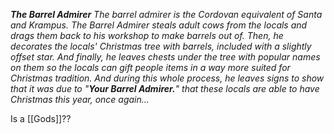 _**The Barrel Admirer**_ _The barrel admirer is the Cordovan equivalent of Santa and Krampus._ _The Barrel Admirer steals adult cows from the locals and drags them back to his workshop to make barrels out of. Then, he decorates the locals' Christmas tree with barrels, included with a slightly offset star. And finally, he leaves chests under the tree with popular names on them so the locals can gift people items in a way more suited for Christmas tradition. And during this whole process, he leaves signs to show that it was due to "**Your Barrel Admirer.**" that these locals are able to have Christmas this year, once again..._

Is a [[Gods]]??